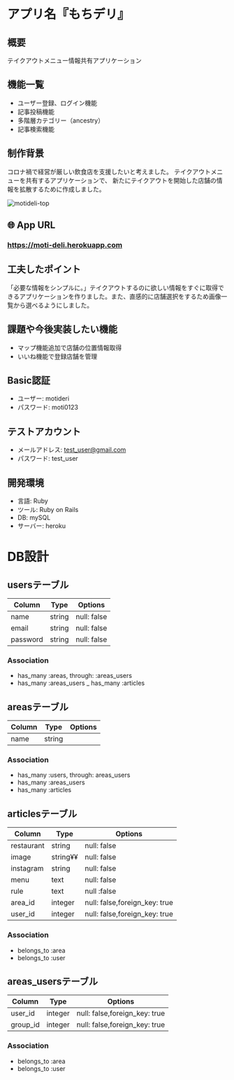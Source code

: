 # アプリ名『もちデリ』

## 概要
テイクアウトメニュー情報共有アプリケーション

## 機能一覧
- ユーザー登録、ログイン機能
- 記事投稿機能
- 多階層カテゴリー（ancestry）
- 記事検索機能

## 制作背景
コロナ禍で経営が厳しい飲食店を支援したいと考えました。
テイクアウトメニューを共有するアプリケーションで、
新たにテイクアウトを開始した店舗の情報を拡散するために作成しました。

![motideli-top](https://user-images.githubusercontent.com/67889926/91436460-210c7800-e8a3-11ea-97e8-fd90cffebeb1.jpg)

## 🌐 App URL

### **https://moti-deli.herokuapp.com**

## 工夫したポイント
「必要な情報をシンプルに。」テイクアウトするのに欲しい情報をすぐに取得できるアプリケーションを作りました。また、直感的に店舗選択をするため画像一覧から選べるようにしました。

## 課題や今後実装したい機能
- マップ機能追加で店舗の位置情報取得
- いいね機能で登録店舗を管理

## Basic認証
- ユーザー: motideri
- パスワード: moti0123

## テストアカウント
- メールアドレス: test_user@gmail.com
- パスワード: test_user

## 開発環境
- 言語: Ruby
- ツール: Ruby on Rails
- DB: mySQL
- サーバー: heroku


# DB設計
## usersテーブル
|Column|Type|Options|
|------|----|-------|
|name|string|null: false|
|email|string|null: false|
|password|string|null: false|
### Association
- has_many :areas, through: :areas_users
- has_many :areas_users
_ has_many :articles

## areasテーブル
|Column|Type|Options|
|------|----|-------|
|name|string||
### Association
- has_many :users, through: areas_users
- has_many :areas_users
- has_many :articles

## articlesテーブル
|Column|Type|Options|
|------|----|-------|
|restaurant|string|null: false|
|image|string¥¥|null: false|
|instagram|string|null: false|
|menu|text|null: false|
|rule|text|null :false|
|area_id|integer|null: false,foreign_key: true|
|user_id|integer|null: false,foreign_key: true|
### Association
- belongs_to :area
- belongs_to :user

## areas_usersテーブル
|Column|Type|Options|
|------|----|-------|
|user_id|integer|null: false,foreign_key: true|
|group_id|integer|null: false,foreign_key: true|
### Association
- belongs_to :area
- belongs_to :user